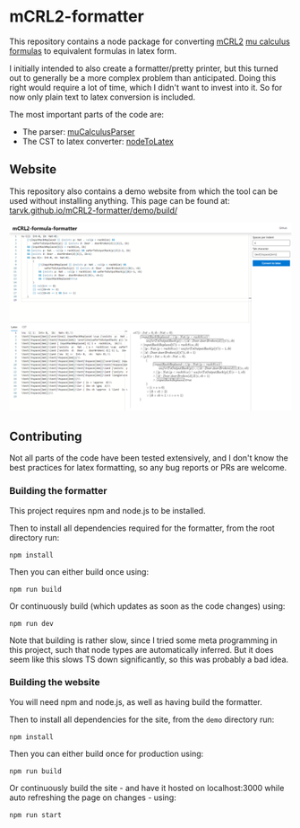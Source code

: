 # mCRL2-formatter

This repository contains a node package for converting [mCRL2](https://www.mcrl2.org/web/user_manual/index.html) [mu calculus formulas](https://www.mcrl2.org/web/user_manual/language_reference/mucalc.html?highlight=calculus) to equivalent formulas in latex form.

I initially intended to also create a formatter/pretty printer, but this turned out to generally be a more complex problem than anticipated. Doing this right would require a lot of time, which I didn't want to invest into it. So for now only plain text to latex conversion is included.

The most important parts of the code are:

-   The parser: [muCalculusParser](https://github.com/TarVK/mCRL2-formatter/blob/main/src/parser/muCalculusParser.ts)
-   The CST to latex converter: [nodeToLatex](https://github.com/TarVK/mCRL2-formatter/blob/main/src/formatting/nodeToLatex.ts)

## Website

This repository also contains a demo website from which the tool can be used without installing anything. This page can be found at: [tarvk.github.io/mCRL2-formatter/demo/build/](https://tarvk.github.io/mCRL2-formatter/demo/build/)

![Screenshot](./screenshot.png)

## Contributing

Not all parts of the code have been tested extensively, and I don't know the best practices for latex formatting, so any bug reports or PRs are welcome.

### Building the formatter

This project requires npm and node.js to be installed.

Then to install all dependencies required for the formatter, from the root directory run:

```
npm install
```

Then you can either build once using:

```
npm run build
```

Or continuously build (which updates as soon as the code changes) using:

```
npm run dev
```

Note that building is rather slow, since I tried some meta programming in this project, such that node types are automatically inferred. But it does seem like this slows TS down significantly, so this was probably a bad idea.

### Building the website

You will need npm and node.js, as well as having build the formatter.

Then to install all dependencies for the site, from the `demo` directory run:

```
npm install
```

Then you can either build once for production using:

```
npm run build
```

Or continuously build the site - and have it hosted on localhost:3000 while auto refreshing the page on changes - using:

```
npm run start
```
